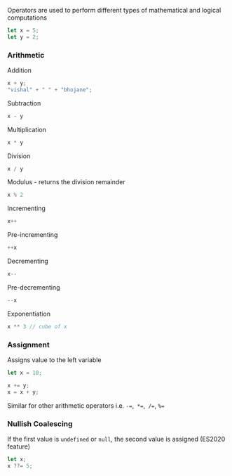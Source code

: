 Operators are used to perform different types of mathematical and logical computations

```js
let x = 5;
let y = 2;
```

### Arithmetic

Addition

```js
x + y;
"vishal" + " " + "bhojane";
```

Subtraction

```js
x - y
```

Multiplication

```js
x * y
```

Division

```js
x / y
```

Modulus - returns the division remainder

```js
x % 2
```

Incrementing

```js
x++
```

Pre-incrementing

```js
++x
```

Decrementing

```js
x--
```

Pre-decrementing

```js
--x
```

Exponentiation

```js
x ** 3 // cube of x
```

### Assignment

Assigns value to the left variable

```js
let x = 10;
```

```js
x += y;
x = x + y;
```

Similar for other arithmetic operators i.e. `-=`,` *=`,` /=`, `%=`

### Nullish Coalescing
If the first value is `undefined` or `null`, the second value is assigned (ES2020 feature)

```js
let x;
x ??= 5;
```
